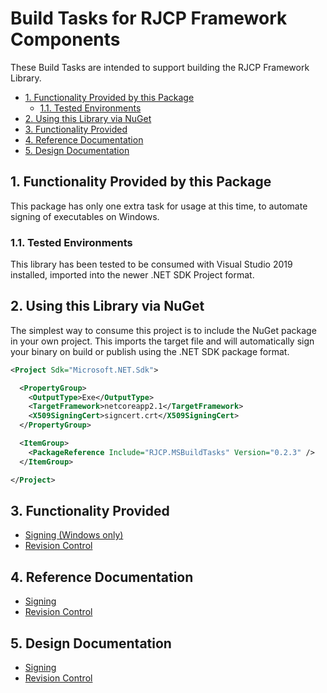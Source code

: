 # Build Tasks for RJCP Framework Components <!-- omit in toc -->

These Build Tasks are intended to support building the RJCP Framework Library.

- [1. Functionality Provided by this Package](#1-functionality-provided-by-this-package)
  - [1.1. Tested Environments](#11-tested-environments)
- [2. Using this Library via NuGet](#2-using-this-library-via-nuget)
- [3. Functionality Provided](#3-functionality-provided)
- [4. Reference Documentation](#4-reference-documentation)
- [5. Design Documentation](#5-design-documentation)

## 1. Functionality Provided by this Package

This package has only one extra task for usage at this time, to automate signing
of executables on Windows.

### 1.1. Tested Environments

This library has been tested to be consumed with Visual Studio 2019 installed,
imported into the newer .NET SDK Project format.

## 2. Using this Library via NuGet

The simplest way to consume this project is to include the NuGet package in your
own project. This imports the target file and will automatically sign your
binary on build or publish using the .NET SDK package format.

```xml
<Project Sdk="Microsoft.NET.Sdk">

  <PropertyGroup>
    <OutputType>Exe</OutputType>
    <TargetFramework>netcoreapp2.1</TargetFramework>
    <X509SigningCert>signcert.crt</X509SigningCert>
  </PropertyGroup>

  <ItemGroup>
    <PackageReference Include="RJCP.MSBuildTasks" Version="0.2.3" />
  </ItemGroup>

</Project>
```

## 3. Functionality Provided

- [Signing (Windows only)](docs/signing.md)
- [Revision Control](docs/revision.md)

## 4. Reference Documentation

- [Signing](docs/reference/signing.md)
- [Revision Control](docs/revision.md)

## 5. Design Documentation

- [Signing](docs/design/signing.md)
- [Revision Control](docs/design/revision.md)
